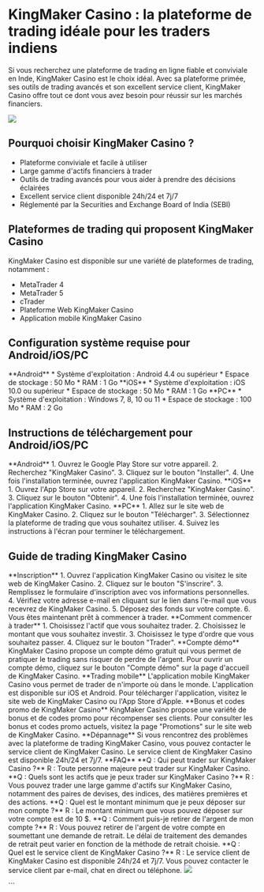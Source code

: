 # KingMaker Casino : la plateforme de trading idéale pour les traders indiens

Si vous recherchez une plateforme de trading en ligne fiable et
conviviale en Inde, KingMaker Casino est le choix idéal. Avec sa
plateforme primée, ses outils de trading avancés et son excellent
service client, KingMaker Casino offre tout ce dont vous avez besoin
pour réussir sur les marchés financiers.

[![](https://i.imgur.com/JJwkDm3.png)](https://traff.sbs/frcas)

## Pourquoi choisir KingMaker Casino ?

-   Plateforme conviviale et facile à utiliser
-   Large gamme d\'actifs financiers à trader
-   Outils de trading avancés pour vous aider à prendre des décisions
    éclairées
-   Excellent service client disponible 24h/24 et 7j/7
-   Réglementé par la Securities and Exchange Board of India (SEBI)

## Plateformes de trading qui proposent KingMaker Casino

KingMaker Casino est disponible sur une variété de plateformes de
trading, notamment :

-   MetaTrader 4
-   MetaTrader 5
-   cTrader
-   Plateforme Web KingMaker Casino
-   Application mobile KingMaker Casino

## Configuration système requise pour Android/iOS/PC

\*\*Android\*\* \* Système d\'exploitation : Android 4.4 ou supérieur \*
Espace de stockage : 50 Mo \* RAM : 1 Go \*\*iOS\*\* \* Système
d\'exploitation : iOS 10.0 ou supérieur \* Espace de stockage : 50 Mo \*
RAM : 1 Go \*\*PC\*\* \* Système d\'exploitation : Windows 7, 8, 10 ou
11 \* Espace de stockage : 100 Mo \* RAM : 2 Go

## Instructions de téléchargement pour Android/iOS/PC

\*\*Android\*\* 1. Ouvrez le Google Play Store sur votre appareil. 2.
Recherchez "KingMaker Casino". 3. Cliquez sur le bouton
"Installer". 4. Une fois l\'installation terminée, ouvrez
l\'application KingMaker Casino. \*\*iOS\*\* 1. Ouvrez l\'App Store sur
votre appareil. 2. Recherchez "KingMaker Casino". 3. Cliquez sur
le bouton "Obtenir". 4. Une fois l\'installation terminée, ouvrez
l\'application KingMaker Casino. \*\*PC\*\* 1. Allez sur le site web de
KingMaker Casino. 2. Cliquez sur le bouton "Télécharger". 3.
Sélectionnez la plateforme de trading que vous souhaitez utiliser. 4.
Suivez les instructions à l\'écran pour terminer le téléchargement.

## Guide de trading KingMaker Casino

\*\*Inscription\*\* 1. Ouvrez l\'application KingMaker Casino ou visitez
le site web de KingMaker Casino. 2. Cliquez sur le bouton
"S\'inscrire". 3. Remplissez le formulaire d\'inscription avec vos
informations personnelles. 4. Vérifiez votre adresse e-mail en cliquant
sur le lien dans l\'e-mail que vous recevrez de KingMaker Casino. 5.
Déposez des fonds sur votre compte. 6. Vous êtes maintenant prêt à
commencer à trader. \*\*Comment commencer à trader\*\* 1. Choisissez
l\'actif que vous souhaitez trader. 2. Choisissez le montant que vous
souhaitez investir. 3. Choisissez le type d\'ordre que vous souhaitez
passer. 4. Cliquez sur le bouton "Trader". \*\*Compte démo\*\*
KingMaker Casino propose un compte démo gratuit qui vous permet de
pratiquer le trading sans risquer de perdre de l\'argent. Pour ouvrir un
compte démo, cliquez sur le bouton "Compte démo" sur la page
d\'accueil de KingMaker Casino. \*\*Trading mobile\*\* L\'application
mobile KingMaker Casino vous permet de trader de n\'importe où dans le
monde. L\'application est disponible sur iOS et Android. Pour
télécharger l\'application, visitez le site web de KingMaker Casino ou
l\'App Store d\'Apple. \*\*Bonus et codes promo de KingMaker Casino\*\*
KingMaker Casino propose une variété de bonus et de codes promo pour
récompenser ses clients. Pour consulter les bonus et codes promo
actuels, visitez la page "Promotions" sur le site web de KingMaker
Casino. \*\*Dépannage\*\* Si vous rencontrez des problèmes avec la
plateforme de trading KingMaker Casino, vous pouvez contacter le service
client de KingMaker Casino. Le service client de KingMaker Casino est
disponible 24h/24 et 7j/7. \*\*FAQ\*\* \*\*Q : Qui peut trader sur
KingMaker Casino ?\*\* R : Toute personne majeure peut trader sur
KingMaker Casino. \*\*Q : Quels sont les actifs que je peux trader sur
KingMaker Casino ?\*\* R : Vous pouvez trader une large gamme d\'actifs
sur KingMaker Casino, notamment des paires de devises, des indices, des
matières premières et des actions. \*\*Q : Quel est le montant minimum
que je peux déposer sur mon compte ?\*\* R : Le montant minimum que vous
pouvez déposer sur votre compte est de 10 \$. \*\*Q : Comment puis-je
retirer de l\'argent de mon compte ?\*\* R : Vous pouvez retirer de
l\'argent de votre compte en soumettant une demande de retrait. Le délai
de traitement des demandes de retrait peut varier en fonction de la
méthode de retrait choisie. \*\*Q : Quel est le service client de
KingMaker Casino ?\*\* R : Le service client de KingMaker Casino est
disponible 24h/24 et 7j/7. Vous pouvez contacter le service client par
e-mail, chat en direct ou téléphone.
[![](\%22https://i.imgur.com/JJwkDm3.png\%22)](\%22https://traff.sbs/frcas\%22)

\`\`\`


